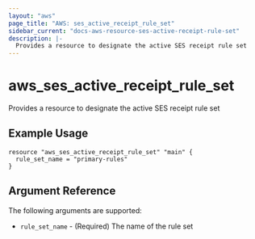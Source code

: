 ```yaml
---
layout: "aws"
page_title: "AWS: ses_active_receipt_rule_set"
sidebar_current: "docs-aws-resource-ses-active-receipt-rule-set"
description: |-
  Provides a resource to designate the active SES receipt rule set
---
```


# aws_ses_active_receipt_rule_set

Provides a resource to designate the active SES receipt rule set

## Example Usage

```hcl
resource "aws_ses_active_receipt_rule_set" "main" {
  rule_set_name = "primary-rules"
}
```

## Argument Reference

The following arguments are supported:

* `rule_set_name` - (Required) The name of the rule set
